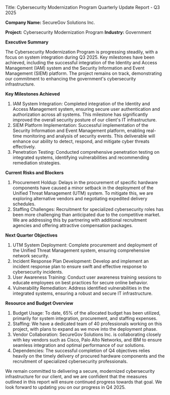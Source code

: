  Title: Cybersecurity Modernization Program Quarterly Update Report - Q3 2025

**Company Name:** SecureGov Solutions Inc.

**Project:** Cybersecurity Modernization Program
**Industry:** Government

**Executive Summary**

The Cybersecurity Modernization Program is progressing steadily, with a focus on system integration during Q3 2025. Key milestones have been achieved, including the successful integration of the Identity and Access Management (IAM) system and the Security Information and Event Management (SIEM) platform. The project remains on track, demonstrating our commitment to enhancing the government's cybersecurity infrastructure.

**Key Milestones Achieved**

1. IAM System Integration: Completed integration of the Identity and Access Management system, ensuring secure user authentication and authorization across all systems. This milestone has significantly improved the overall security posture of our client's IT infrastructure.
2. SIEM Platform Implementation: Successful implementation of the Security Information and Event Management platform, enabling real-time monitoring and analysis of security events. This deliverable will enhance our ability to detect, respond, and mitigate cyber threats effectively.
3. Penetration Testing: Conducted comprehensive penetration testing on integrated systems, identifying vulnerabilities and recommending remediation strategies.

**Current Risks and Blockers**

1. Procurement Holdup: Delays in the procurement of specific hardware components have caused a minor setback in the deployment of the Unified Threat Management (UTM) system. To mitigate this, we are exploring alternative vendors and negotiating expedited delivery schedules.
2. Staffing Challenges: Recruitment for specialized cybersecurity roles has been more challenging than anticipated due to the competitive market. We are addressing this by partnering with additional recruitment agencies and offering attractive compensation packages.

**Next Quarter Objectives**

1. UTM System Deployment: Complete procurement and deployment of the Unified Threat Management system, ensuring comprehensive network security.
2. Incident Response Plan Development: Develop and implement an incident response plan to ensure swift and effective response to cybersecurity incidents.
3. User Awareness Training: Conduct user awareness training sessions to educate employees on best practices for secure online behavior.
4. Vulnerability Remediation: Address identified vulnerabilities in the integrated systems, ensuring a robust and secure IT infrastructure.

**Resource and Budget Overview**

1. Budget Usage: To date, 65% of the allocated budget has been utilized, primarily for system integration, procurement, and staffing expenses.
2. Staffing: We have a dedicated team of 40 professionals working on this project, with plans to expand as we move into the deployment phase.
3. Vendor Collaboration: SecureGov Solutions Inc. is collaborating closely with key vendors such as Cisco, Palo Alto Networks, and IBM to ensure seamless integration and optimal performance of our solutions.
4. Dependencies: The successful completion of Q4 objectives relies heavily on the timely delivery of procured hardware components and the recruitment of specialized cybersecurity professionals.

We remain committed to delivering a secure, modernized cybersecurity infrastructure for our client, and we are confident that the measures outlined in this report will ensure continued progress towards that goal. We look forward to updating you on our progress in Q4 2025.